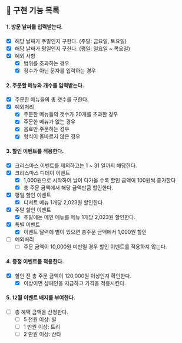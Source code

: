 ##  📒 구현 기능 목록
#### 1. 방문 날짜를 입력받는다.
- [x] 해당 날짜가 주말인지 구한다. (주말: 금요일, 토요일)
- [x] 해당 날짜가 평일인지 구한다. (평일: 일요일 ~ 목요일)
- [x] 예외 사항
  - [x] 범위를 초과하는 경우
  - [x] 정수가 아닌 문자를 입력하는 경우

#### 2. 주문할 메뉴와 개수를 입력받는다.
- [x] 주문한 메뉴들의 총 갯수를 구한다.
- [x] 예외처리
  - [x] 주문한 메뉴들의 갯수가 20개를 초과한 경우
  - [x] 주문한 메뉴가 없는 경우
  - [x] 음료만 주문하는 경우
  - [x] 형식이 올바르지 않은 경우

#### 3. 할인 이벤트를 적용한다.
- [x] 크리스마스 이벤트를 제외하고는 1 ~ 31 일까지 해당한다.
- [x] 크리스마스 디데이 이벤트
  - [x] 1,000원으로 시작하여 날이 다가올 수록 할인 금액이 100원씩 증가한다
  - [x] 총 주문 금액에서 해당 금액만큼 할인한다.
- [x] 평일 할인 이벤트
  - [x] 디저트 메뉴 1개당 2,023원 할인한다.
- [x] 주말 할인 이벤트
  - [x] 주말에는 메인 메뉴를 메뉴 1개당 2,023원 할인한다.
- [x] 특별 이벤트
  - [x] 이벤트 달력에 별이 있으면 총주문 금액에서 1,000원 할인
- [ ] 예외처리
  - [ ] 주문 금액이 10,000원 미만일 경우 할인 이벤트를 적용하지 않는다.

#### 4. 증정 이벤트를 적용한다.
- [X] 할인 전 총 주문 금액이 120,000원 이상인지 확인한다.
  - [x] 이상이면 샴페인을 지급하고 가격을 적용시킨다.

#### 5. 12월 이벤트 배지를 부여한다.
- [ ] 총 혜택 금액을 산정한다.
  - [ ] 5 천원 이상: 별
  - [ ] 1 만원 이상: 트리
  - [ ] 2 만원 이상: 산타
